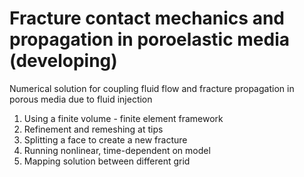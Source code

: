 # Fracture contact mechanics and propagation in poroelastic media (developing)
Numerical solution for coupling fluid flow and fracture propagation in porous media due to fluid injection

1. Using a finite volume - finite element framework
2. Refinement and remeshing at tips
3. Splitting a face to create a new fracture
4. Running nonlinear, time-dependent on model
5. Mapping solution between different grid

